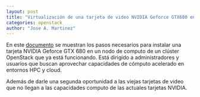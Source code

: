 ```yaml
---
layout: post
title: "Virtualización de una tarjeta de video NVIDIA Geforce GTX680 en Openstack"
categories: openstack
author: "Jose A. Martinez"
---
```


En este [documento][Enlace] se muestran los pasos necesarios para instalar una tarjeta NVIDIA Geforce GTX 680 en un nodo de computo de un clúster OpenStack que ya está funcionando. Está dirigido a administradores y usuarios que buscan aprovechar capacidades de cómputo acelerado en entornos HPC y cloud.

Además de darle una segunda oportunidad a las viejas tarjetas de video que no llegan a las capacidades computo de las actuales tarjetas NVIDIA.

[Enlace]: http://hpcjmart.github.io/gtx680
